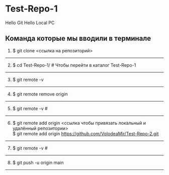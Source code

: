 # Test-Repo-1

Hello Git
Hello Local PC

## Команда которые мы вводили в терминале

1.  $ git clone <ссылка на репозиторий>

---

2.  $ cd Test-Repo-1/ # Чтобы перейти в каталог Test-Repo-1

---

3.  $ git remote -v

---

4.  $ git remote remove origin

---

5.  $ git remote -v #

---

6.  $ git remote add origin <ссылка чтобы привязать локальный и удалённый репозитории><br>
    $ git remote add origin https://github.com/VolodeaMir/Test-Repo-2.git

---

7.  $ git remote -v #

---

8.  $ git push -u origin main

---
